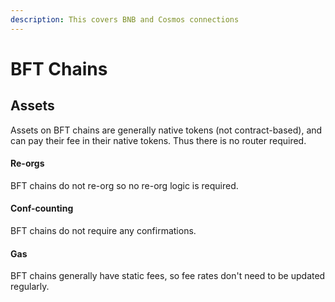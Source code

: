 ```yaml
---
description: This covers BNB and Cosmos connections
---
```


# BFT Chains

## Assets <a href="#assets" id="assets"></a>

Assets on BFT chains are generally native tokens (not contract-based), and can pay their fee in their native tokens. Thus there is no router required.

#### Re-orgs <a href="#re-orgs" id="re-orgs"></a>

BFT chains do not re-org so no re-org logic is required.

#### Conf-counting <a href="#conf-counting" id="conf-counting"></a>

BFT chains do not require any confirmations.

#### Gas <a href="#gas" id="gas"></a>

BFT chains generally have static fees, so fee rates don't need to be updated regularly.
